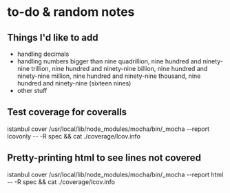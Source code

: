 to-do & random notes
=======================

Things I'd like to add
------------------------
* handling decimals
* handling numbers bigger than nine quadrillion, nine hundred and ninety-nine trillion, nine hundred and ninety-nine billion, nine hundred and ninety-nine million, nine hundred and ninety-nine thousand, nine hundred and ninety-nine (sixteen nines)
* other stuff

Test coverage for coveralls
----------------------------
istanbul cover /usr/local/lib/node_modules/mocha/bin/_mocha --report lcovonly -- -R spec && cat ./coverage/lcov.info

Pretty-printing html to see lines not covered
-----------------------
istanbul cover /usr/local/lib/node_modules/mocha/bin/_mocha --report html -- -R spec && cat ./coverage/lcov.info